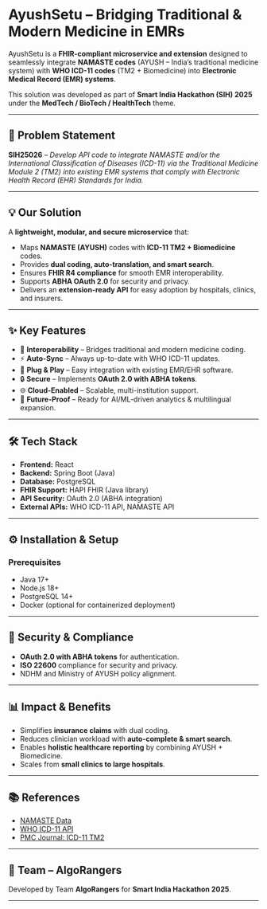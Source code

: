 
# AyushSetu – Bridging Traditional & Modern Medicine in EMRs

AyushSetu is a **FHIR-compliant microservice and extension** designed to seamlessly integrate **NAMASTE codes** (AYUSH – India’s traditional medicine system) with **WHO ICD-11 codes** (TM2 + Biomedicine) into **Electronic Medical Record (EMR) systems**.

This solution was developed as part of **Smart India Hackathon (SIH) 2025** under the **MedTech / BioTech / HealthTech** theme.

---

## 🚀 Problem Statement

**SIH25026** – *Develop API code to integrate NAMASTE and/or the International Classification of Diseases (ICD-11) via the Traditional Medicine Module 2 (TM2) into existing EMR systems that comply with Electronic Health Record (EHR) Standards for India.*

---

## 💡 Our Solution

A **lightweight, modular, and secure microservice** that:

* Maps **NAMASTE (AYUSH)** codes with **ICD-11 TM2 + Biomedicine** codes.
* Provides **dual coding, auto-translation, and smart search**.
* Ensures **FHIR R4 compliance** for smooth EMR interoperability.
* Supports **ABHA OAuth 2.0** for security and privacy.
* Delivers an **extension-ready API** for easy adoption by hospitals, clinics, and insurers.

---

## ✨ Key Features

* 🔗 **Interoperability** – Bridges traditional and modern medicine coding.
* ⚡ **Auto-Sync** – Always up-to-date with WHO ICD-11 updates.
* 🏥 **Plug & Play** – Easy integration with existing EMR/EHR software.
* 🔒 **Secure** – Implements **OAuth 2.0 with ABHA tokens**.
* 🌐 **Cloud-Enabled** – Scalable, multi-institution support.
* 🤖 **Future-Proof** – Ready for AI/ML-driven analytics & multilingual expansion.

---

## 🛠️ Tech Stack

* **Frontend:** React
* **Backend:** Spring Boot (Java)
* **Database:** PostgreSQL
* **FHIR Support:** HAPI FHIR (Java library)
* **API Security:** OAuth 2.0 (ABHA integration)
* **External APIs:** WHO ICD-11 API, NAMASTE API


---

## ⚙️ Installation & Setup

### Prerequisites

* Java 17+
* Node.js 18+
* PostgreSQL 14+
* Docker (optional for containerized deployment)


---

## 🔐 Security & Compliance

* **OAuth 2.0 with ABHA tokens** for authentication.
* **ISO 22600** compliance for security and privacy.
* NDHM and Ministry of AYUSH policy alignment.

---

## 📊 Impact & Benefits

* Simplifies **insurance claims** with dual coding.
* Reduces clinician workload with **auto-complete & smart search**.
* Enables **holistic healthcare reporting** by combining AYUSH + Biomedicine.
* Scales from **small clinics to large hospitals**.

---

## 📚 References

* [NAMASTE Data](https://namaste.ayush.gov.in/sat_Ayurveda)
* [WHO ICD-11 API](https://icd.who.int/icdapi)
* [PMC Journal: ICD-11 TM2](https://www.ncbi.nlm.nih.gov/pmc/)

---

## 👥 Team – AlgoRangers

Developed by Team **AlgoRangers** for **Smart India Hackathon 2025**.

---

